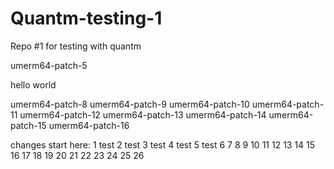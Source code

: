 # Quantm-testing-1
Repo #1 for testing with quantm

umerm64-patch-5

hello
world

umerm64-patch-8
umerm64-patch-9
umerm64-patch-10
umerm64-patch-11
umerm64-patch-12
umerm64-patch-13
umerm64-patch-14
umerm64-patch-15
umerm64-patch-16

changes start here:
1 test
2 test
3 test
4 test
5 test
6
7
8
9
10
11
12
13
14
15
16
17
18
19
20
21
22
23
24
25
26
